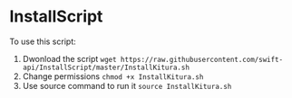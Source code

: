 # InstallScript

To use this script:

1. Dwonload the script `wget https://raw.githubusercontent.com/swift-api/InstallScript/master/InstallKitura.sh`
2. Change permissions `chmod +x InstallKitura.sh`
3. Use source command to run it `source InstallKitura.sh`
